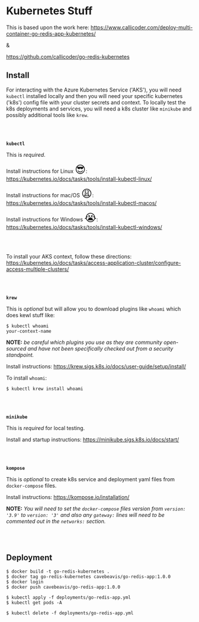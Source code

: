 # Kubernetes Stuff

This is based upon the work here: https://www.callicoder.com/deploy-multi-container-go-redis-app-kubernetes/

&

https://github.com/callicoder/go-redis-kubernetes

## Install

For interacting with the Azure Kubernetes Service ('AKS'), you will need `kubectl` installed locally and then you will need your specific kubernetes ('k8s') config file with your cluster secrets and context. To locally test the k8s deployments and services, you will need a k8s cluster like `minikube` and possibly additional tools like `krew`.

<br></br>

**`kubectl`**

This is *required*.

Install instructions for Linux <span style="font-size:2em;">:sunglasses:</span>: https://kubernetes.io/docs/tasks/tools/install-kubectl-linux/

Install instructions for mac/OS <span style="font-size:2em;">:weary:</span>: https://kubernetes.io/docs/tasks/tools/install-kubectl-macos/

Install instructions for Windows <span style="font-size:2em;">:sob:</span>: https://kubernetes.io/docs/tasks/tools/install-kubectl-windows/

<br></br>

To install your AKS context, follow these directions: https://kubernetes.io/docs/tasks/access-application-cluster/configure-access-multiple-clusters/ 

<br></br>

**`krew`**

This is *optional* but will allow you to download plugins like `whoami` which does kewl stuff like:

```
$ kubectl whoami
your-context-name
```

**NOTE:** *be careful which plugins you use as they are community open-sourced and have not been specifically checked out from a security standpoint.*

Install instructions: https://krew.sigs.k8s.io/docs/user-guide/setup/install/

To install `whoami`:

```
$ kubectl krew install whoami
```


<br></br>

**`minikube`**

This is *required* for local testing.

Install and startup instructions: https://minikube.sigs.k8s.io/docs/start/ 


<br></br>

**`kompose`**

This is *optional* to create k8s service and deployment yaml files from `docker-compose` files.

Install instructions: https://kompose.io/installation/ 

**NOTE:** *You will need to set the `docker-compose` files version from `version: '3.9'` to `version: '3'` and also any `gateway:` lines will need to be commented out in the `networks:` section.*

<br></br>

## Deployment

```
$ docker build -t go-redis-kubernetes .
$ docker tag go-redis-kubernetes cavebeavis/go-redis-app:1.0.0
$ docker login
$ docker push cavebeavis/go-redis-app:1.0.0

$ kubectl apply -f deployments/go-redis-app.yml
$ kubectl get pods -A

$ kubectl delete -f deployments/go-redis-app.yml

```
